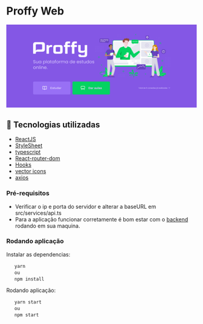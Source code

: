 # Proffy Web

<p align="center">
 <img src="github/prffy.gif" alt="demo"></img>
</p>

## :rocket: Tecnologias utilizadas

- [ReactJS](https://pt-br.reactjs.org/)
- [StyleSheet](https://reactnative.dev/docs/stylesheet)
- [typescript](https://www.typescriptlang.org/)
- [React-router-dom](https://www.npmjs.com/package/react-router-dom)
- [Hooks](https://pt-br.reactjs.org/docs/hooks-intro.html)
- [vector icons](https://icons.expo.fyi/)
- [axios](https://github.com/axios/axios)

### Pré-requisitos

- Verificar o ip e porta do servidor e alterar a baseURL em src/services/api.ts
- Para a aplicação funcionar corretamente é bom estar com o [backend](https://github.com/Luciano-Ferreira/Proffy-Node) rodando em sua maquina.

### Rodando aplicação

Instalar as dependencias:
 ```bash
    yarn
    ou
    npm install
```

Rodando aplicação:
 ```bash
    yarn start
    ou
    npm start
```
